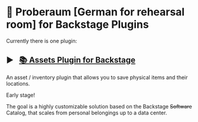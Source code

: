 # 🧪 Proberaum [German for rehearsal room] for Backstage Plugins

Currently there is one plugin:

## ▶️ &nbsp; [📚 Assets Plugin for Backstage](workspaces/assets/README.md)

An asset / inventory plugin that allows you to save physical items and their locations.

Early stage!

The goal is a highly customizable solution based on the Backstage ~~Software~~ Catalog, that scales from personal belongings up to a data center.
